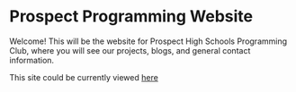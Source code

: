 # Prospect Programming Website

Welcome! This will be the website for Prospect High Schools Programming Club, where you will see our projects, blogs, and general contact information. 

This site could be currently viewed [here](https://prospect-programming-club.github.io/WebDesign/homepage.html)
